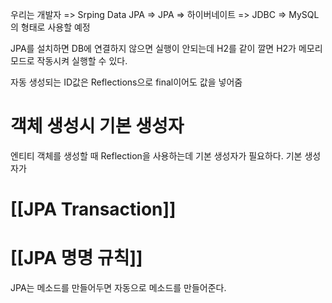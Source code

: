 
우리는 개발자 => Srping Data JPA => JPA => 하이버네이트 => JDBC => MySQL의 형태로 사용할 예정

JPA를 설치하면 DB에 연결하지 않으면 실행이 안되는데 H2를 같이 깔면 H2가 메모리 모드로 작동시켜 실행할 수 있다.

자동 생성되는 ID값은 Reflections으로 final이어도 값을 넣어줌

# 객체 생성시 기본 생성자
엔티티 객체를 생성할 때 Reflection을 사용하는데 기본 생성자가 필요하다.
기본 생성자가 

# [[JPA Transaction]]


# [[JPA 명명 규칙]]
JPA는 메소드를 만들어두면 자동으로 메소드를 만들어준다.
